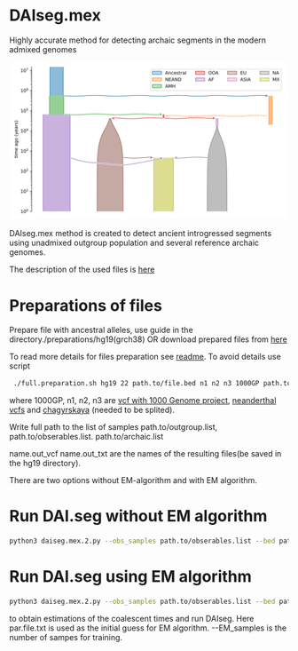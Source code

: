 # DAIseg.mex
Highly accurate method for detecting archaic segments in the modern admixed genomes 


![Demography](https://github.com/Genomics-HSE/DAIseg.mex/blob/main/Mex.svg)


DAIseg.mex method is created to detect ancient introgressed segments using unadmixed outgroup population and several reference archaic genomes. 





The description of the used files is [here][1]




# Preparations of files

Prepare file with ancestral alleles, use guide in the directory./preparations/hg19(grch38) OR download prepared files from [here][6]   



To read more details for files preparation see [readme][2]. To avoid details use script 
```bash
 ./full.preparation.sh hg19 22 path.to/file.bed n1 n2 n3 1000GP path.to/mex  path.to/europeans path.to/americans path.to/africans path.to/archaic name.out_vcf name.out_txt path.to/ancestral.allele.file
```
where 1000GP, n1, n2, n3 are [vcf with 1000 Genome project][3], [neanderthal vcfs][4] and [chagyrskaya][5] (needed to be splited). 

Write full path to the list of samples path.to/outgroup.list,  path.to/obserables.list. path.to/archaic.list

name.out_vcf name.out_txt are the names of the resulting files(be saved in the hg19 directory).





There are two options without EM-algorithm and with EM algorithm. 


# Run DAI.seg without EM algorithm



```bash
python3 daiseg.mex.2.py --obs_samples path.to/obserables.list --bed path.to/file.bed   --HMM_par par.file.txt --EM no --prepared_file ./hg19/name.out_txt --out_prefix out.chr --arch_cover ./hg19/arch.covering.chr22.txt ----transition_matrix full --obs_type simple
```


# Run DAI.seg using EM algorithm

```bash
python3 daiseg.mex.2.py --obs_samples path.to/obserables.list --bed path.to/file.bed   --HMM_par par.file.txt --EM yes --EM_steps 20 --EM_samples 10 --prepared_file ./hg19/allels.ref.and.obs.chr22.txt --out_prefix out.chr22 --arch_cover ./hg19/arch.covering.chr22.txt --transition_matrix full --obs_type simple
```
to obtain estimations of the  coalescent times and run DAIseg. Here par.file.txt is used as the initial guess for EM algorithm.
--EM_samples is the number of sampes for training.




[1]: [here](https://github.com/Genomics-HSE/DAIseg/blob/main/File.types.md)
[2]: https://github.com/Genomics-HSE/DAIseg/blob/main/hg19/README.md


[3]: http://ftp.1000genomes.ebi.ac.uk/vol1/ftp/release/20130502/ALL.chr22.phase3_shapeit2_mvncall_integrated_v5b.20130502.genotypes.vcf.gz 
[4]: http://cdna.eva.mpg.de/neandertal/Vindija/VCF/
[5]: http://ftp.eva.mpg.de/neandertal/ChagyrskayaOkladnikov/
[6]: https://drive.google.com/drive/folders/1_zE9eaV3psFPRdFatkq-R1yGluvjgiX6?usp=drive_link
